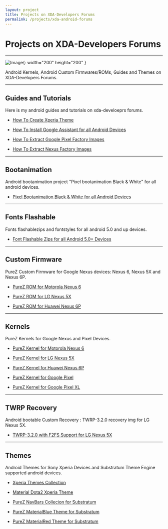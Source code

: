 ```yaml
---
layout: project
title: Projects on XDA-Developers Forums
permalink: /projects/xda-android-forums
---
```


# Projects on XDA-Developers Forums

---

![Image](https://i.postimg.cc/3xyrL0SD/xda-icon.png){: width="200" height="200" }

Android Kernels, Android Custom Firmwares/ROMs, Guides and Themes on XDA-Developers Forums.

---

## Guides and Tutorials
Here is my android guides and tutorials on xda-develoeprs forums.

- [How To Create Xperia Theme](https://forum.xda-developers.com/crossdevice-dev/sony-themes-apps/guie-how-to-create-xperia-theme-sony-t3570259)

- [How To Install Google Assistant for all Android Devices](https://forum.xda-developers.com/nexus-5x/themes-apps/mod-google-assistant-7-0-device-t3536358)

- [How To Extract Google Pixel Factory Images](https://forum.xda-developers.com/pixel/how-to/guide-how-to-extract-pixel-factory-t3563696)

- [How To Extract Nexus Factory Images](https://forum.xda-developers.com/nexus-5x/general/guide-how-to-extract-nexus-factory-image-t3562665)

---

## Bootanimation
Android bootanimation project "Pixel bootanimation Black & White" for all android devices.

- [Pixel Bootanimation Black & White for all Android Devices](https://forum.xda-developers.com/crossdevice-dev/sony-themes-apps/bootanimation-official-google-pixel-t3480843/post69139140#post69139140)

---

## Fonts Flashable
Fonts flashablezips and fontstyles for all android 5.0 and up devices.

- [Font Flashable Zips for all Android 5.0+ Devices](https://forum.xda-developers.com/crossdevice-dev/sony-themes-apps/fonts-font-style-flashable-devices-t3532561)

---

## Custom Firmware
PureZ Custom Firmware for Google Nexus devices: Nexus 6, Nexus 5X and Nexus 6P.

- [PureZ ROM for Motorola Nexus 6](https://forum.xda-developers.com/nexus-6/development/rom-purez-rom-purez-project-pixel-t3580752/post71631160#post71631160)

- [PureZ ROM for LG Nexus 5X](https://forum.xda-developers.com/nexus-5x/development/rom-pure-z-rom-stock-lg-nexus-5x-t3535719/post70490830#post70490830)

- [PureZ ROM for Huawei Nexus 6P](https://forum.xda-developers.com/nexus-6p/development/rom-purez-rom-simple-stability-pixel-t3576852/post71528241#post71528241)

---

## Kernels
PureZ Kernels for Google Nexus and Pixel Devices.

- [PureZ Kernel for Motorola Nexus 6](https://forum.xda-developers.com/nexus-6/development/kernel-purez-kernel-n6-v2-0-purezandroid-t3637808)

- [PureZ Kernel for LG Nexus 5X](https://forum.xda-developers.com/nexus-5x/development/kernel-purez-kernel-v2-0-purez-myanmar-t3627288)

- [PureZ Kernel for Huawei Nexus 6P](https://forum.xda-developers.com/nexus-6p/development/kernel-purez-kernel-v2-0-purezandroid-t3636909)

- [PureZ Kernel for Google Pixel](https://forum.xda-developers.com/pixel-xl/development/kernel-purez-kernel-google-pixel-pixel-t3742489)

- [PureZ Kernel for Google Pixel XL](https://forum.xda-developers.com/pixel-xl/development/kernel-purez-kernel-google-pixel-pixel-t3742489)

---

## TWRP Recovery
Android bootable Custom Recovery : TWRP-3.2.0 recovery img for LG Nexus 5X.

- [TWRP-3.2.0 with F2FS Support for LG Nexus 5X](https://forum.xda-developers.com/nexus-5x/development/recovery-twrp-3-1-1-f2fs-support-nexus-t3619850)

---

## Themes
Android Themes for Sony Xperia Devices and Substratum Theme Engine supported android devices.

- [Xperia Themes Collection](https://forum.xda-developers.com/crossdevice-dev/sony-themes-apps/list-xperia-theme-collection-lollipop-t3512183)

- [Material Dota2 Xperia Theme](https://forum.xda-developers.com/crossdevice-dev/sony-themes-apps/theme-xperian-material-dota2-theme-t3466680)

- [PureZ NavBars Collecion for Substratum](https://forum.xda-developers.com/android/themes/theme-purez-navbars-collection-t3539092)

- [PureZ MaterialBlue Theme for Substratum](https://forum.xda-developers.com/android/themes/theme-purez-materialblue-v1-0-t3649926)

- [PureZ MaterialRed Theme for Substratum](https://forum.xda-developers.com/android/themes/theme-purez-material-dark-theme-t3549024)
